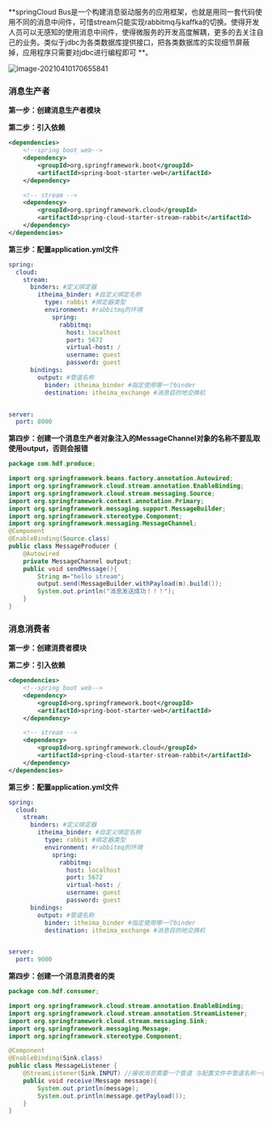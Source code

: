 **springCloud Bus是一个构建消息驱动服务的应用框架，也就是用同一套代码使用不同的消息中间件，可惜stream只能实现rabbitmq与kaffka的切换。使得开发人员可以无感知的使用消息中间件，使得微服务的开发高度解耦，更多的去关注自己的业务。类似于jdbc为各类数据库提供接口，把各类数据库的实现细节屏蔽掉，应用程序只需要对jdbc进行编程即可 **。

![image-20210410170655841](C:\Users\ASUS\AppData\Roaming\Typora\typora-user-images\image-20210410170655841.png)

### 消息生产者

**第一步：创建消息生产者模块**

**第二步：引入依赖**

```xml
<dependencies>
    <!--spring boot web-->
    <dependency>
        <groupId>org.springframework.boot</groupId>
        <artifactId>spring-boot-starter-web</artifactId>
    </dependency>

    <!-- stream -->
    <dependency>
        <groupId>org.springframework.cloud</groupId>
        <artifactId>spring-cloud-starter-stream-rabbit</artifactId>
    </dependency>
</dependencies>
```

**第三步：配置application.yml文件**

```yml
spring:
  cloud:
    stream:
      binders: #定义绑定器
        itheima_binder: #自定义绑定名称
          type: rabbit #绑定器类型
          environment: #rabbitmq的环境
            spring:
              rabbitmq:
                host: localhost
                port: 5672
                virtual-host: /
                username: guest
                password: guest
      bindings:
        output: #管道名称
          binder: itheima_binder #指定使用哪一个binder
          destination: itheima_exchange #消息目的地交换机


server:
  port: 8000
```

**第四步：创建一个消息生产者对象注入的MessageChannel对象的名称不要乱取使用output，否则会报错**

```java
package com.hdf.produce;

import org.springframework.beans.factory.annotation.Autowired;
import org.springframework.cloud.stream.annotation.EnableBinding;
import org.springframework.cloud.stream.messaging.Source;
import org.springframework.context.annotation.Primary;
import org.springframework.messaging.support.MessageBuilder;
import org.springframework.stereotype.Component;
import org.springframework.messaging.MessageChannel;
@Component
@EnableBinding(Source.class)
public class MessageProducer {
    @Autowired
    private MessageChannel output;
    public void sendMessage(){
        String m="hello stream";
        output.send(MessageBuilder.withPayload(m).build());
        System.out.println("消息发送成功！！！");
    }
}
```

### 消息消费者

**第一步：创建消费者模块**

**第二步：引入依赖**

```xml
<dependencies>
    <!--spring boot web-->
    <dependency>
        <groupId>org.springframework.boot</groupId>
        <artifactId>spring-boot-starter-web</artifactId>
    </dependency>

    <!-- stream -->
    <dependency>
        <groupId>org.springframework.cloud</groupId>
        <artifactId>spring-cloud-starter-stream-rabbit</artifactId>
    </dependency>
</dependencies>
```

**第三步：配置application.yml文件**

```yml
spring:
  cloud:
    stream:
      binders: #定义绑定器
        itheima_binder: #自定义绑定名称
          type: rabbit #绑定器类型
          environment: #rabbitmq的环境
            spring:
              rabbitmq:
                host: localhost
                port: 5672
                virtual-host: /
                username: guest
                password: guest
      bindings:
        output: #管道名称
          binder: itheima_binder #指定使用哪一个binder
          destination: itheima_exchange #消息目的地交换机


server:
  port: 9000
```

**第四步：创建一个消息消费者的类**

```java
package com.hdf.consumer;

import org.springframework.cloud.stream.annotation.EnableBinding;
import org.springframework.cloud.stream.annotation.StreamListener;
import org.springframework.cloud.stream.messaging.Sink;
import org.springframework.messaging.Message;
import org.springframework.stereotype.Component;

@Component
@EnableBinding(Sink.class)
public class MessageListener {
    @StreamListener(Sink.INPUT) //接收消息需要一个管道 与配置文件中管道名称一致
    public void receive(Message message){
        System.out.println(message);
        System.out.println(message.getPayload());
    }
}
```